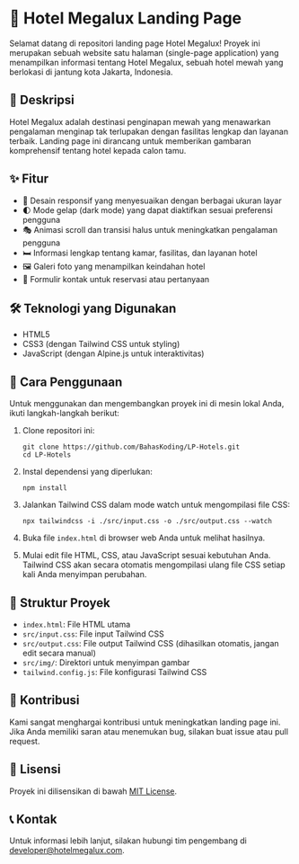 # 🏨 Hotel Megalux Landing Page

Selamat datang di repositori landing page Hotel Megalux! Proyek ini merupakan sebuah website satu halaman (single-page application) yang menampilkan informasi tentang Hotel Megalux, sebuah hotel mewah yang berlokasi di jantung kota Jakarta, Indonesia.

## 📝 Deskripsi

Hotel Megalux adalah destinasi penginapan mewah yang menawarkan pengalaman menginap tak terlupakan dengan fasilitas lengkap dan layanan terbaik. Landing page ini dirancang untuk memberikan gambaran komprehensif tentang hotel kepada calon tamu.

## ✨ Fitur

- 📱 Desain responsif yang menyesuaikan dengan berbagai ukuran layar
- 🌓 Mode gelap (dark mode) yang dapat diaktifkan sesuai preferensi pengguna
- 🎭 Animasi scroll dan transisi halus untuk meningkatkan pengalaman pengguna
- 🛏️ Informasi lengkap tentang kamar, fasilitas, dan layanan hotel
- 🖼️ Galeri foto yang menampilkan keindahan hotel
- 📝 Formulir kontak untuk reservasi atau pertanyaan

## 🛠️ Teknologi yang Digunakan

- HTML5
- CSS3 (dengan Tailwind CSS untuk styling)
- JavaScript (dengan Alpine.js untuk interaktivitas)

## 🚀 Cara Penggunaan

Untuk menggunakan dan mengembangkan proyek ini di mesin lokal Anda, ikuti langkah-langkah berikut:

1. Clone repositori ini:
   ```
   git clone https://github.com/BahasKoding/LP-Hotels.git
   cd LP-Hotels
   ```

2. Instal dependensi yang diperlukan:
   ```
   npm install
   ```

3. Jalankan Tailwind CSS dalam mode watch untuk mengompilasi file CSS:
   ```
   npx tailwindcss -i ./src/input.css -o ./src/output.css --watch
   ```

4. Buka file `index.html` di browser web Anda untuk melihat hasilnya.

5. Mulai edit file HTML, CSS, atau JavaScript sesuai kebutuhan Anda. Tailwind CSS akan secara otomatis mengompilasi ulang file CSS setiap kali Anda menyimpan perubahan.

## 📁 Struktur Proyek

- `index.html`: File HTML utama
- `src/input.css`: File input Tailwind CSS
- `src/output.css`: File output Tailwind CSS (dihasilkan otomatis, jangan edit secara manual)
- `src/img/`: Direktori untuk menyimpan gambar
- `tailwind.config.js`: File konfigurasi Tailwind CSS

## 🤝 Kontribusi

Kami sangat menghargai kontribusi untuk meningkatkan landing page ini. Jika Anda memiliki saran atau menemukan bug, silakan buat issue atau pull request.

## 📄 Lisensi

Proyek ini dilisensikan di bawah [MIT License](LICENSE).

## 📞 Kontak

Untuk informasi lebih lanjut, silakan hubungi tim pengembang di developer@hotelmegalux.com.